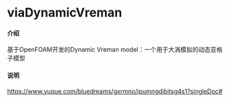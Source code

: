 # viaDynamicVreman

#### 介绍
基于OpenFOAM开发的Dynamic Vreman model：一个用于大涡模拟的动态亚格子模型

#### 说明

https://www.yuque.com/bluedreams/gxrmno/ipumngdibitsg4s1?singleDoc#
